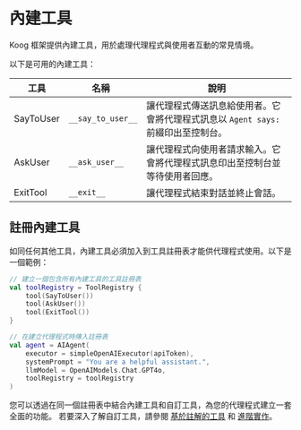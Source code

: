 # 內建工具

Koog 框架提供內建工具，用於處理代理程式與使用者互動的常見情境。

以下是可用的內建工具：

| 工具      | <div style="width:115px">名稱</div> | 說明                                                                                                           |
|-----------|-------------------------------------|-----------------------------------------------------------------------------------------------------------------------|
| SayToUser | `__say_to_user__`                   | 讓代理程式傳送訊息給使用者。它會將代理程式訊息以 `Agent says: ` 前綴印出至控制台。 |
| AskUser   | `__ask_user__`                      | 讓代理程式向使用者請求輸入。它會將代理程式訊息印出至控制台並等待使用者回應。        |
| ExitTool  | `__exit__`                          | 讓代理程式結束對話並終止會話。                                                     |

## 註冊內建工具

如同任何其他工具，內建工具必須加入到工具註冊表才能供代理程式使用。以下是一個範例：

```kotlin
// 建立一個包含所有內建工具的工具註冊表
val toolRegistry = ToolRegistry {
    tool(SayToUser())
    tool(AskUser())
    tool(ExitTool())
}

// 在建立代理程式時傳入註冊表
val agent = AIAgent(
    executor = simpleOpenAIExecutor(apiToken),
    systemPrompt = "You are a helpful assistant.",
    llmModel = OpenAIModels.Chat.GPT4o,
    toolRegistry = toolRegistry
)
```

您可以透過在同一個註冊表中結合內建工具和自訂工具，為您的代理程式建立一套全面的功能。
若要深入了解自訂工具，請參閱 [基於註解的工具](annotation-based-tools.md) 和 [進階實作](advanced-tool-implementation.md)。